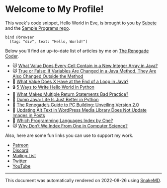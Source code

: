 # Welcome to My Profile!

This week's code snippet, Hello World in Eve, is brought to you by [Subete](https://subete.jeremygrifski.com/en/latest/) and the [Sample Programs repo](https://sampleprograms.io/).

```Eve
bind @browser
  [tag: "div", text: "Hello, World!"]
```

Below you'll find an up-to-date list of articles by me on [The Renegade Coder](https://therenegadecoder.com).

- :cat: [What Value Does Every Cell Contain in a New Integer Array in Java?](https://therenegadecoder.com/code/what-value-does-every-cell-contain-in-a-new-integer-array-in-java/)
- :cat: [True or False: If Variables Are Changed in a Java Method, They Are Also Changed Outside the Method](https://therenegadecoder.com/code/true-or-false-if-variables-are-changed-in-a-java-method-they-are-also-changed-outside-the-method/)
- :milky_way: [What Value Does X Have at the End of a Loop in Java?](https://therenegadecoder.com/code/what-value-does-x-have-at-the-end-of-a-loop-in-java/)
- :lock: [5 Ways to Write Hello World in Python](https://therenegadecoder.com/code/5-ways-to-write-hello-world-in-python/)
- :fu: [What Makes Multiple Return Statements Bad Practice?](https://therenegadecoder.com/code/what-makes-multiple-return-statements-bad-practice/)
- :milky_way: [Dump Java: Life Is Just Better in Python](https://therenegadecoder.com/code/dump-java-life-is-just-better-in-python/)
- :gem: [The Renegade’s Guide to PC Building: Unveiling Version 2.0](https://therenegadecoder.com/blog/the-renegades-guide-to-pc-building-unveiling-version-2-0/)
- :gem: [Updating Alt Text in WordPress Media Library Does Not Update Images in Posts](https://therenegadecoder.com/meta/updating-alt-text-in-wordpress-media-library-does-not-update-images-in-posts/)
- :gem: [Which Programming Languages Index by One?](https://therenegadecoder.com/code/which-programming-languages-index-by-one/)
- :cat: [Why Don’t We Index From One in Computer Science?](https://therenegadecoder.com/code/why-dont-we-index-from-one-in-computer-science/)

Also, here are some fun links you can use to support my work.

- [Patreon](https://www.patreon.com/TheRenegadeCoder)
- [Discord](https://discord.gg/Jhmtj7Z)
- [Mailing List](https://therenegadecoder.com/about/newsletter)
- [Twitter](https://twitter.com/RenegadeCoder94)
- [YouTube](https://www.youtube.com/channel/UCpyoVwOqYRlSAEUPEn7P9hw)

---

This document was automatically rendered on 2022-08-26 using [SnakeMD](https://www.snakemd.io).